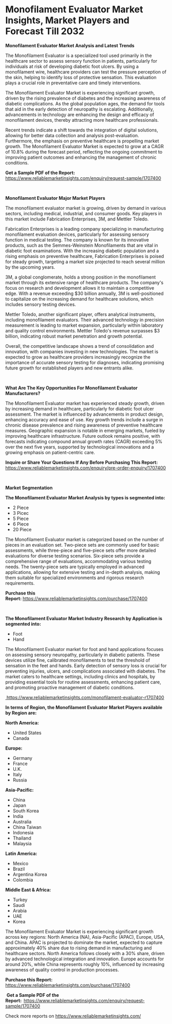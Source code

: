 <p><h1>Monofilament Evaluator Market Insights, Market Players and Forecast Till 2032</h1></p><p><strong>Monofilament Evaluator Market Analysis and Latest Trends</strong></p>
<p><p>The Monofilament Evaluator is a specialized tool used primarily in the healthcare sector to assess sensory function in patients, particularly for individuals at risk of developing diabetic foot ulcers. By using a monofilament wire, healthcare providers can test the pressure perception of the skin, helping to identify loss of protective sensation. This evaluation plays a crucial role in preventative care and timely interventions.</p><p>The Monofilament Evaluator Market is experiencing significant growth, driven by the rising prevalence of diabetes and the increasing awareness of diabetic complications. As the global population ages, the demand for tools that aid in the early detection of neuropathy is escalating. Additionally, advancements in technology are enhancing the design and efficacy of monofilament devices, thereby attracting more healthcare professionals.</p><p>Recent trends indicate a shift towards the integration of digital solutions, allowing for better data collection and analysis post-evaluation. Furthermore, the emphasis on preventive healthcare is propelling market growth. The Monofilament Evaluator Market is expected to grow at a CAGR of 10.8% during the forecast period, reflecting the ongoing commitment to improving patient outcomes and enhancing the management of chronic conditions.</p></p>
<p><strong>Get a Sample PDF of the Report:&nbsp;</strong> <a href="https://www.reliablemarketinsights.com/enquiry/request-sample/1707400?utm_campaign=3037&utm_medium=2&utm_source=Github&utm_content=ia&utm_term=25032025&utm_id=monofilament-evaluator">https://www.reliablemarketinsights.com/enquiry/request-sample/1707400</a></p>
<p>&nbsp;</p>
<p><strong>Monofilament Evaluator Major Market Players</strong></p>
<p><p>The monofilament evaluator market is growing, driven by demand in various sectors, including medical, industrial, and consumer goods. Key players in this market include Fabrication Enterprises, 3M, and Mettler Toledo.</p><p>Fabrication Enterprises is a leading company specializing in manufacturing monofilament evaluation devices, particularly for assessing sensory function in medical testing. The company is known for its innovative products, such as the Semmes-Weinstein Monofilaments that are vital in diabetic foot examinations. With the increasing diabetic population and a rising emphasis on preventive healthcare, Fabrication Enterprises is poised for steady growth, targeting a market size projected to reach several million by the upcoming years.</p><p>3M, a global conglomerate, holds a strong position in the monofilament market through its extensive range of healthcare products. The company's focus on research and development allows it to maintain a competitive edge. With a revenue exceeding $30 billion annually, 3M is well-positioned to capitalize on the increasing demand for healthcare solutions, which includes sensory testing devices. </p><p>Mettler Toledo, another significant player, offers analytical instruments, including monofilament evaluators. Their advanced technology in precision measurement is leading to market expansion, particularly within laboratory and quality control environments. Mettler Toledo's revenue surpasses $3 billion, indicating robust market penetration and growth potential.</p><p>Overall, the competitive landscape shows a trend of consolidation and innovation, with companies investing in new technologies. The market is expected to grow as healthcare providers increasingly recognize the importance of accurate sensory testing for diagnoses, indicating promising future growth for established players and new entrants alike.</p></p>
<p>&nbsp;</p>
<p><strong>What Are The Key Opportunities For Monofilament Evaluator Manufacturers?</strong></p>
<p><p>The Monofilament Evaluator market has experienced steady growth, driven by increasing demand in healthcare, particularly for diabetic foot ulcer assessment. The market is influenced by advancements in product design, enhancing accuracy and ease of use. Key growth trends include a surge in chronic disease prevalence and rising awareness of preventive healthcare measures. Geographic expansion is notable in emerging markets, fueled by improving healthcare infrastructure. Future outlook remains positive, with forecasts indicating compound annual growth rates (CAGR) exceeding 5% over the next five years, supported by technological innovations and a growing emphasis on patient-centric care.</p></p>
<p><strong>Inquire or Share Your Questions If Any Before Purchasing This Report:</strong> <a href="https://www.reliablemarketinsights.com/enquiry/pre-order-enquiry/1707400?utm_campaign=3037&utm_medium=2&utm_source=Github&utm_content=ia&utm_term=25032025&utm_id=monofilament-evaluator">https://www.reliablemarketinsights.com/enquiry/pre-order-enquiry/1707400</a></p>
<p>&nbsp;</p>
<p><strong>Market Segmentation</strong></p>
<p><strong>The Monofilament Evaluator Market Analysis by types is segmented into:</strong></p>
<p><ul><li>2 Piece</li><li>3 Picec</li><li>5 Piece</li><li>6 Piece</li><li>20 Piece</li></ul></p>
<p><p>The Monofilament Evaluator market is categorized based on the number of pieces in an evaluation set. Two-piece sets are commonly used for basic assessments, while three-piece and five-piece sets offer more detailed evaluations for diverse testing scenarios. Six-piece sets provide a comprehensive range of evaluations, accommodating various testing needs. The twenty-piece sets are typically employed in advanced applications, allowing for extensive testing and in-depth analysis, making them suitable for specialized environments and rigorous research requirements.</p></p>
<p><strong>Purchase this Report:&nbsp;</strong><a href="https://www.reliablemarketinsights.com/purchase/1707400?utm_campaign=3037&utm_medium=2&utm_source=Github&utm_content=ia&utm_term=25032025&utm_id=monofilament-evaluator">https://www.reliablemarketinsights.com/purchase/1707400</a></p>
<p>&nbsp;</p>
<p><strong>The Monofilament Evaluator Market Industry Research by Application is segmented into:</strong></p>
<p><ul><li>Foot</li><li>Hand</li></ul></p>
<p><p>The Monofilament Evaluator market for foot and hand applications focuses on assessing sensory neuropathy, particularly in diabetic patients. These devices utilize fine, calibrated monofilaments to test the threshold of sensation in the feet and hands. Early detection of sensory loss is crucial for preventing injuries, ulcers, and complications associated with diabetes. The market caters to healthcare settings, including clinics and hospitals, by providing essential tools for routine assessments, enhancing patient care, and promoting proactive management of diabetic conditions.</p></p>
<p><a href="https://www.reliablemarketinsights.com/monofilament-evaluator-r1707400?utm_campaign=3037&utm_medium=2&utm_source=Github&utm_content=ia&utm_term=25032025&utm_id=monofilament-evaluator">&nbsp;https://www.reliablemarketinsights.com/monofilament-evaluator-r1707400</a></p>
<p><strong>In terms of Region, the Monofilament Evaluator Market Players available by Region are:</strong></p>
<p>
    <p> <strong> North America: </strong>
        <ul>
            <li>United States</li>
            <li>Canada</li>
        </ul>
        </p> 
    <p> <strong> Europe: </strong>
        <ul>
            <li>Germany</li>
            <li>France</li>
            <li>U.K.</li>
            <li>Italy</li>
            <li>Russia</li>
        </ul>
        </p> 
    <p> <strong> Asia-Pacific: </strong>
        <ul>
            <li>China</li>
            <li>Japan</li>
            <li>South Korea</li>
            <li>India</li>
            <li>Australia</li>
            <li>China Taiwan</li>
            <li>Indonesia</li>
            <li>Thailand</li>
            <li>Malaysia</li>
        </ul>
        </p> 
    <p> <strong> Latin America: </strong>
        <ul>
            <li>Mexico</li>
            <li>Brazil</li>
            <li>Argentina Korea</li>
            <li>Colombia</li>
        </ul>
        </p> 
    <p> <strong> Middle East & Africa: </strong>
        <ul>
            <li>Turkey</li>
            <li>Saudi</li>
            <li>Arabia</li>
            <li>UAE</li>
            <li>Korea</li>
        </ul>
    </p>
    </p>
<p><p>The Monofilament Evaluator Market is experiencing significant growth across key regions: North America (NA), Asia-Pacific (APAC), Europe, USA, and China. APAC is projected to dominate the market, expected to capture approximately 40% share due to rising demand in manufacturing and healthcare sectors. North America follows closely with a 30% share, driven by advanced technological integration and innovation. Europe accounts for around 20%, while China represents roughly 10%, influenced by increasing awareness of quality control in production processes.</p></p>
<p><strong>Purchase this Report: </strong><a href="https://www.reliablemarketinsights.com/purchase/1707400?utm_campaign=3037&utm_medium=2&utm_source=Github&utm_content=ia&utm_term=25032025&utm_id=monofilament-evaluator">https://www.reliablemarketinsights.com/purchase/1707400</a></p>
<p>&nbsp;<strong>Get a Sample PDF of the Report:&nbsp;&nbsp;</strong><a href="https://www.reliablemarketinsights.com/enquiry/request-sample/1707400?utm_campaign=3037&utm_medium=2&utm_source=Github&utm_content=ia&utm_term=25032025&utm_id=monofilament-evaluator">https://www.reliablemarketinsights.com/enquiry/request-sample/1707400</a></p>
<p><strong></strong></p>
<p>Check more reports on <a href="https://www.reliablemarketinsights.com/?utm_campaign=3037&utm_medium=2&utm_source=Github&utm_content=ia&utm_term=25032025&utm_id=monofilament-evaluator">https://www.reliablemarketinsights.com/</a></p>